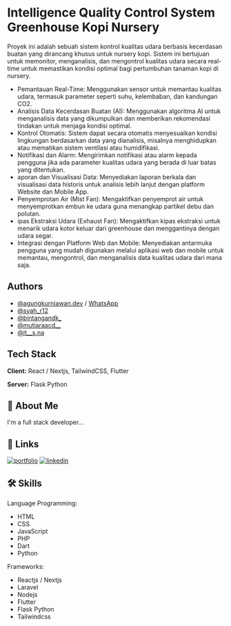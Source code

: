 
# Intelligence Quality Control System Greenhouse Kopi Nursery

Proyek ini adalah sebuah sistem kontrol kualitas udara berbasis kecerdasan buatan yang dirancang khusus untuk nursery kopi. Sistem ini bertujuan untuk memonitor, menganalisis, dan mengontrol kualitas udara secara real-time untuk memastikan kondisi optimal bagi pertumbuhan tanaman kopi di nursery.

- Pemantauan Real-Time: Menggunakan sensor untuk memantau kualitas udara, termasuk parameter seperti suhu, kelembaban, dan kandungan CO2.
- Analisis Data Kecerdasan Buatan (AI): Menggunakan algoritma AI untuk menganalisis data yang dikumpulkan dan memberikan rekomendasi tindakan untuk menjaga kondisi optimal.
- Kontrol Otomatis: Sistem dapat secara otomatis menyesuaikan kondisi lingkungan berdasarkan data yang dianalisis, misalnya menghidupkan atau mematikan sistem ventilasi atau humidifikasi.
- Notifikasi dan Alarm: Mengirimkan notifikasi atau alarm kepada pengguna jika ada parameter kualitas udara yang berada di luar batas yang ditentukan.
- aporan dan Visualisasi Data: Menyediakan laporan berkala dan visualisasi data historis untuk analisis lebih lanjut dengan platform Website dan Mobile App.
- Penyemprotan Air (Mist Fan): Mengaktifkan penyemprot air untuk menyemprotkan embun ke udara guna menangkap partikel debu dan polutan.
- ipas Ekstraksi Udara (Exhaust Fan): Mengaktifkan kipas ekstraksi untuk menarik udara kotor keluar dari greenhouse dan menggantinya dengan udara segar.
- Integrasi dengan Platform Web dan Mobile: Menyediakan antarmuka pengguna yang mudah digunakan melalui aplikasi web dan mobile untuk memantau, mengontrol, dan menganalisis data kualitas udara dari mana saja.


## Authors

- [@agungkurniawan.dev](https://www.instagram.com/agungkurniawan.dev?utm_source=ig_web_button_share_sheet&igsh=ZDNlZDc0MzIxNw==) / [WhatsApp](https://wa.me/6281331650909)
- [@syah_r12](https://www.instagram.com/syah_r12/?utm_source=ig_web_button_share_sheet)
- [@bintangandk_](https://www.instagram.com/bintangandk_?utm_source=ig_web_button_share_sheet&igsh=ZDNlZDc0MzIxNw==)
- [@mutiaraacd__](https://www.instagram.com/mutiaraacd__?utm_source=ig_web_button_share_sheet&igsh=ZDNlZDc0MzIxNw==)
- [@it__s.na](https://www.instagram.com/it__s.na?utm_source=ig_web_button_share_sheet&igsh=ZDNlZDc0MzIxNw==)

## Tech Stack

**Client:** React / Nextjs, TailwindCSS, Flutter

**Server:** Flask Python


## 🚀 About Me
I'm a full stack developer...
## 🔗 Links
[![portfolio](https://img.shields.io/badge/my_portfolio-000?style=for-the-badge&logo=ko-fi&logoColor=white)](https://agungkurniawandev.com/)
[![linkedin](https://img.shields.io/badge/linkedin-0A66C2?style=for-the-badge&logo=linkedin&logoColor=white)](https://www.linkedin.com/in/agung-k-74530028b/)


## 🛠 Skills
Language Programming:

- HTML
- CSS
- JavaScript
- PHP
- Dart
- Python

Frameworks:

- Reactjs / Nextjs
- Laravel
- Nodejs
- Flutter
- Flask Python
- Tailwindcss

